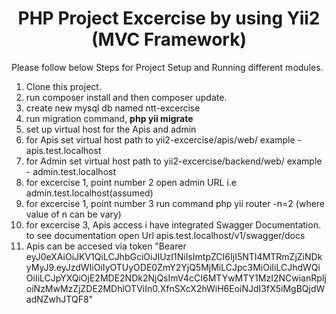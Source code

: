 <h1 align="center">PHP Project Excercise by using Yii2 (MVC Framework)</h1>

Please follow below Steps for Project Setup and Running 
different modules.

1. Clone this project.
2. run composer install and then composer update.
3. create new mysql db named ntt-excercise
4. run migration command, <b> php yii migrate </b>
5. set up virtual host for the Apis and admin
6. for Apis set virtual host path to yii2-excercise/apis/web/ example - apis.test.localhost
7. for Admin set virtual host path to yii2-excercise/backend/web/ example - admin.test.localhost
8. for excercise 1, point number 2 open admin URL i.e admin.test.localhost(assumed)
9. for excercise 1, point number 3 run command php yii router -n=2 (where value of n can be vary)
10. for excercise 3, Apis access i have integrated Swagger Documentation. to see documentation open Url apis.test.localhost/v1/swagger/docs
11. Apis can be accesed via token "Bearer eyJ0eXAiOiJKV1QiLCJhbGciOiJIUzI1NiIsImtpZCI6IjI5NTI4MTRmZjZiNDkyMyJ9.eyJzdWIiOiIyOTUyODE0ZmY2YjQ5MjMiLCJpc3MiOiIiLCJhdWQiOiIiLCJpYXQiOjE2MDE2NDk2NjQsImV4cCI6MTYwMTY1MzI2NCwianRpIjoiNzMwMzZjZDE2MDhlOTViIn0.XfnSXcX2hWiH6EoiNJdI3fX5iMgBQjdWadNZwhJTQF8"
